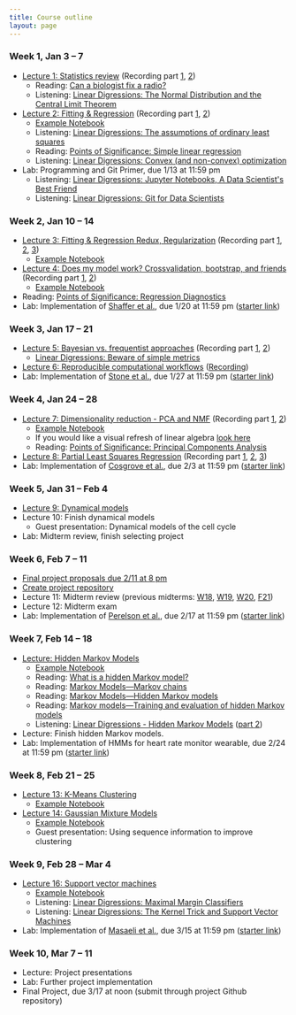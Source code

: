 ```yaml
---
title: Course outline
layout: page
---
```


### Week 1, Jan 3 – 7

- [Lecture 1: Statistics review](../public/Wk1-Lecture1.pdf) (Recording part [1](https://www.youtube.com/watch?v=9fXyIDgLiRU), [2](https://www.youtube.com/watch?v=jcLIxxLo5_A))
  - Reading: [Can a biologist fix a radio?](https://www.cell.com/cancer-cell/fulltext/S1535-6108(02)00133-2)
  - Listening: [Linear Digressions: The Normal Distribution and the Central Limit Theorem](http://lineardigressions.com/episodes/2018/12/9/the-normal-distribution-and-the-central-limit-theorem)
- [Lecture 2: Fitting & Regression](../public/Wk1-Lecture2.pdf) (Recording part [1](https://www.youtube.com/watch?v=-lG53OEl1-s), [2](https://www.youtube.com/watch?v=k0xUp8DPNIA))
  - [Example Notebook](../public/examples/OLS-Example.ipynb)
  - Listening: [Linear Digressions: The assumptions of ordinary least squares](http://lineardigressions.com/episodes/2019/1/12/the-assumptions-of-ordinary-least-squares)
  - Reading: [Points of Significance: Simple linear regression](http://www.nature.com/nmeth/journal/v12/n11/full/nmeth.3627.html)
  - Listening: [Linear Digressions: Convex (and non-convex) optimization](http://lineardigressions.com/episodes/2018/12/16/convex-and-non-convex-optimization)
- Lab: Programming and Git Primer, due 1/13 at 11:59 pm
  - Listening: [Linear Digressions: Jupyter Notebooks, A Data Scientist's Best Friend](https://lineardigressions.com/episodes/2017/8/20/jupyter-notebooks-a-data-scientists-best-friend)
  - Listening: [Linear Digressions: Git for Data Scientists](https://lineardigressions.com/episodes/2018/6/3/git-for-data-scientists)

### Week 2, Jan 10 – 14

- [Lecture 3: Fitting & Regression Redux, Regularization](../public/Wk2-Lecture3.pdf) (Recording part [1](https://www.youtube.com/watch?v=J3rF6vP3tQY), [2](https://youtu.be/-jRZ7POBsrQ), [3](https://youtu.be/TRLPmD4uQYE))
  - [Example Notebook](../public/examples/Regularization-Example.ipynb)
- [Lecture 4: Does my model work? Crossvalidation, bootstrap, and friends](../public/Wk2-Lecture4.pdf) (Recording part [1](https://youtu.be/N4afdo1VQB0), [2](https://youtu.be/OdEGD35sO-8))
  - [Example Notebook](../public/examples/CrossVal-Example.ipynb)
- Reading: [Points of Significance: Regression Diagnostics](https://www.nature.com/nmeth/journal/v13/n5/abs/nmeth.3854.html)
- Lab: Implementation of [Shaffer et al.](https://www.nature.com/nature/journal/v546/n7658/abs/nature22794.html), due 1/20 at 11:59 pm ([starter link](https://classroom.github.com/a/AEQurBHX))

### Week 3, Jan 17 – 21

- [Lecture 5: Bayesian vs. frequentist approaches](../public/Wk3-Lecture5.pdf) (Recording part [1](https://youtu.be/8lOjdH_ZfVc), [2](https://youtu.be/Cu3kkOu9juY))
  - [Linear Digressions: Beware of simple metrics](http://lineardigressions.com/episodes/2019/12/22/data-scientists-beware-of-simple-metrics)
- [Lecture 6: Reproducible computational workflows](../public/Wk3-Lecture6.pdf) ([Recording](https://youtu.be/Rh2SdM2_IIg))
- Lab: Implementation of [Stone et al.](http://www.sciencedirect.com/science/article/pii/S0006349501758997), due 1/27 at 11:59 pm ([starter link](https://classroom.github.com/a/1tG08HU3))

### Week 4, Jan 24 – 28

- [Lecture 7: Dimensionality reduction - PCA and NMF](../public/Wk4-Lecture7.pdf) (Recording part [1](https://youtu.be/mPuV7y5ZRfo), [2](https://youtu.be/1_43nCptm44))
  - [Example Notebook](../public/examples/PCA-NNMF.ipynb)
  - If you would like a visual refresh of linear algebra [look here](https://www.youtube.com/playlist?list=PLZHQObOWTQDPD3MizzM2xVFitgF8hE_ab)
  - Reading: [Points of Significance: Principal Components Analysis](https://www.nature.com/articles/nmeth.4346)
- [Lecture 8: Partial Least Squares Regression](../public/Wk4-Lecture8.pdf) (Recording part [1](https://youtu.be/C8lb1vnr8OQ), [2](https://youtu.be/kfDwh_elvC8), [3](https://youtu.be/W49gD36Iga4))
- Lab: Implementation of [Cosgrove et al.](http://pubs.rsc.org/en/Content/ArticleLanding/2010/MB/b926287c), due 2/3 at 11:59 pm ([starter link](https://classroom.github.com/a/7x_NtH4i))

### Week 5, Jan 31 – Feb 4

- [Lecture 9: Dynamical models](../public/Wk5-Lecture09.pdf)
- Lecture 10: Finish dynamical models
  - Guest presentation: Dynamical models of the cell cycle
- Lab: Midterm review, finish selecting project

### Week 6, Feb 7 – 11

- [Final project proposals due 2/11 at 8 pm](https://bruinlearn.ucla.edu/courses/111529/assignments/947467)
- [Create project repository](https://classroom.github.com/a/An4Bf0du)
- Lecture 11: Midterm review (previous midterms: [W18](../files/midterm-W18.pdf), [W19](../files/midterm-W19.pdf), [W20](../files/midterm-W20.pdf), [F21](../files/midterm-F21.pdf))
- Lecture 12: Midterm exam
- Lab: Implementation of [Perelson et al.](http://science.sciencemag.org/content/271/5255/1582), due 2/17 at 11:59 pm ([starter link](https://classroom.github.com/a/weG03uDz))


### Week 7, Feb 14 – 18

- [Lecture: Hidden Markov Models](../public/Wk5-Lecture10.pdf)
  - [Example Notebook](../public/examples/HMMs-example.ipynb)
  - Reading: [What is a hidden Markov model?](https://www.nature.com/articles/nbt1004-1315)
  - Reading: [Markov Models—Markov chains](https://www.nature.com/articles/s41592-019-0476-x)
  - Reading: [Markov Models—Hidden Markov models](https://www.nature.com/articles/s41592-019-0532-6)
  - Reading: [Markov models—Training and evaluation of hidden Markov models](https://www.nature.com/articles/s41592-019-0702-6)
  - Listening: [Linear Digressions - Hidden Markov Models](http://lineardigressions.com/episodes/2016/2/23/introducing-hidden-markov-models-hmm-part-1) ([part 2](http://lineardigressions.com/episodes/2016/2/23/genetics-and-um-detection-hmms-part-2))
- Lecture: Finish hidden Markov models.
- Lab: Implementation of HMMs for heart rate monitor wearable, due 2/24 at 11:59 pm ([starter link](https://classroom.github.com/a/kK-E9fUb))

### Week 8, Feb 21 – 25

- [Lecture 13: K-Means Clustering](../public/Wk7-Lecture13.pdf)
  - [Example Notebook](../public/examples/K-Means.ipynb)
- [Lecture 14: Gaussian Mixture Models](../public/Wk7-Lecture14.pdf)
  - [Example Notebook](../public/examples/Gaussian-Mixtures.ipynb)
  - Guest presentation: Using sequence information to improve clustering

### Week 9, Feb 28 – Mar 4

- [Lecture 16: Support vector machines](../public/Wk8-Lecture16.pdf)
  - [Example Notebook](../public/examples/SVMs-example.ipynb)
  - Listening: [Linear Digressions: Maximal Margin Classifiers](http://lineardigressions.com/episodes/2017/12/3/maximal-margin-classifiers)
  - Listening: [Linear Digressions: The Kernel Trick and Support Vector Machines](http://lineardigressions.com/episodes/2017/12/10/the-kernel-trick-and-support-vector-machines)
- Lab: Implementation of [Masaeli et al.](https://www.nature.com/articles/srep37863), due 3/15 at 11:59 pm ([starter link](https://classroom.github.com/a/-i7dn1tU))

### Week 10, Mar 7 – 11

- Lecture: Project presentations
- Lab: Further project implementation
- Final Project, due 3/17 at noon (submit through project Github repository)

